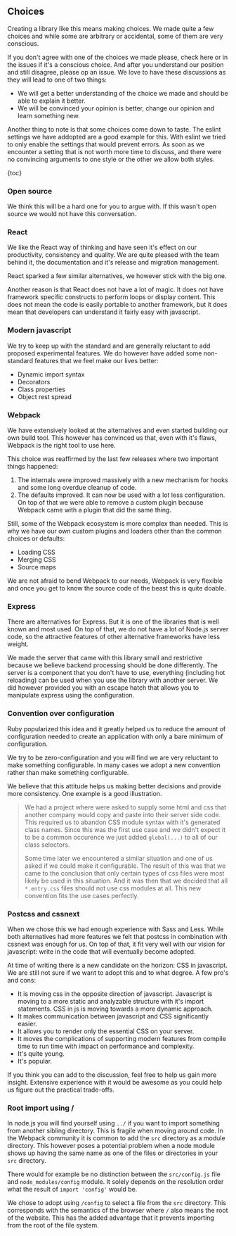 ## Choices

Creating a library like this means making choices. We made quite a few choices and while some are
arbitrary or accidental, some of them are very conscious.

If you don't agree with one of the choices we made please, check here or in the issues if it's a
conscious choice. And after you understand our position and still disagree, please op an issue. We
love to have these discussions as they will lead to one of two things:

- We will get a better understanding of the choice we made and should be able to explain it better.
- We will be convinced your opinion is better, change our opinion and learn something new.

Another thing to note is that some choices come down to taste. The eslint settings we have addopted
are a good example for this. With eslint we tried to only enable the settings that would prevent
errors. As soon as we encounter a setting that is not worth more time to discuss, and there were no
convincing arguments to one style or the other we allow both styles.

{toc}

### Open source

We think this will be a hard one for you to argue with. If this wasn't open source we would not have
this conversation.

### React

We like the React way of thinking and have seen it's effect on our productivity, consistency and
quality. We are quite pleased with the team behind it, the documentation and it's release and
migration management.

React sparked a few similar alternatives, we however stick with the big one.

Another reason is that React does not have a lot of magic. It does not have framework specific
constructs to perform loops or display content. This does not mean the code is easily portable to
another framework, but it does mean that developers can understand it fairly easy with javascript.

### Modern javascript

We try to keep up with the standard and are generally reluctant to add proposed experimental
features. We do however have added some non-standard features that we feel make our lives better:

- Dynamic import syntax
- Decorators
- Class properties
- Object rest spread

### Webpack

We have extensively looked at the alternatives and even started building our own build tool. This
however has convinced us that, even with it's flaws, Webpack is the right tool to use here.

This choice was reaffirmed by the last few releases where two important things happened:

1. The internals were improved massively with a new mechanism for hooks and some long overdue
   cleanup of code.
2. The defaults improved. It can now be used with a lot less configuration. On top of that we were
   able to remove a custom plugin because Webpack came with a plugin that did the same thing.

Still, some of the Webpack ecosystem is more complex than needed. This is why we have our own custom
plugins and loaders other than the common choices or defaults:

- Loading CSS
- Merging CSS
- Source maps

We are not afraid to bend Webpack to our needs, Webpack is very flexible and once you get to know
the source code of the beast this is quite doable.

### Express

There are alternatives for Express. But it is one of the libraries that is well known and most used.
On top of that, we do not have a lot of Node.js server code, so the attractive features of other
alternative frameworks have less weight.

We made the server that came with this library small and restrictive because we believe backend
processing should be done differently. The server is a component that you don't have to use,
everything (including hot reloading) can be used when you use the library with another server. We
did however provided you with an escape hatch that allows you to manipulate express using the
configuration.

### Convention over configuration

Ruby popularized this idea and it greatly helped us to reduce the amount of configuration needed to
create an application with only a bare minimum of configuration.

We try to be zero-configuration and you will find we are very reluctant to make something
configurable. In many cases we adopt a new convention rather than make something configurable.

We believe that this attitude helps us making better decisions and provide more consistency. One
example is a good illustration.

> We had a project where were asked to supply some html and css that another company would copy and
> paste into their server side code. This required us to abandon CSS module syntax with it's
> generated class names. Since this was the first use case and we didn't expect it to be a common
> occurence we just added `global(...)` to all of our class selectors.
>
> Some time later we encountered a similar situation and one of us asked if we could make it
> configurable. The result of this was that we came to the conclusion that only certain types of css
> files were most likely be used in this situation. And it was then that we decided that all
> `*.entry.css` files should not use css modules at all. This new convention fits the use cases
> perfectly.

### Postcss and cssnext

When we chose this we had enough experience with Sass and Less. While both alternatives had more
features we felt that postcss in combination with cssnext was enough for us. On top of that, it
fit very well with our vision for javascript: write in the code that will eventually become adopted.

At time of writing there is a new candidate on the horizon: CSS in javascript. We are still not sure
if we want to adopt this and to what degree. A few pro's and cons:

- It is moving css in the opposite direction of javascript. Javascript is moving to a more static
  and analyzable structure with it's import statements. CSS in js is moving towards a more dynamic
  approach.
- It makes communication between javascript and CSS significantly easier.
- It allows you to render only the essential CSS on your server.
- It moves the complications of supporting modern features from compile time to run time with impact
  on performance and complexity.
- It's quite young.
- It's popular.

If you think you can add to the discussion, feel free to help us gain more insight. Extensive
experience with it would be awesome as you could help us figure out the practical trade-offs.

### Root import using /

In node.js you will find yourself using `../` if you want to import something from another sibling
directory. This is fragile when moving around code. In the Webpack community it is common to add
the `src` directory as a module directory. This however poses a potential problem when a node
module shows up having the same name as one of the files or directories in your `src` directory.

There would for example be no distinction between the `src/config.js` file and `node_modules/config`
module. It solely depends on the resolution order what the result of `import 'config'` would be.

We chose to adopt using `/config` to select a file from the `src` directory. This corresponds with
the semantics of the browser where `/` also means the root of the website. This has the added
advantage that it prevents importing from the root of the file system.
